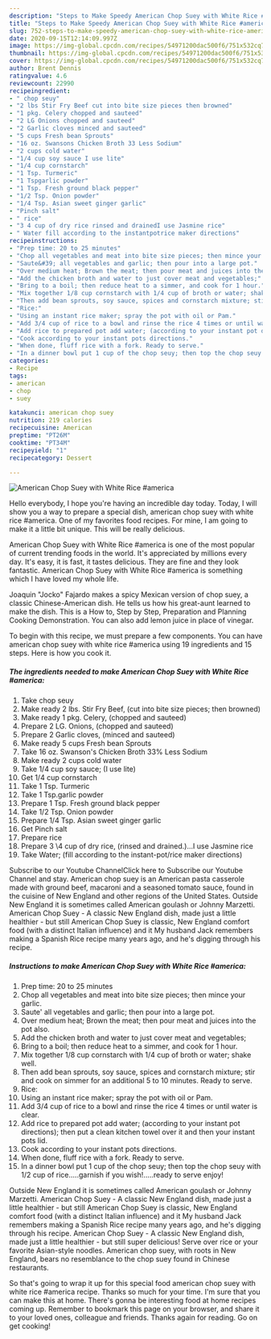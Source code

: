 ```yaml
---
description: "Steps to Make Speedy American Chop Suey with White Rice #america"
title: "Steps to Make Speedy American Chop Suey with White Rice #america"
slug: 752-steps-to-make-speedy-american-chop-suey-with-white-rice-america
date: 2020-09-15T12:14:09.997Z
image: https://img-global.cpcdn.com/recipes/54971200dac500f6/751x532cq70/american-chop-suey-with-white-rice-america-recipe-main-photo.jpg
thumbnail: https://img-global.cpcdn.com/recipes/54971200dac500f6/751x532cq70/american-chop-suey-with-white-rice-america-recipe-main-photo.jpg
cover: https://img-global.cpcdn.com/recipes/54971200dac500f6/751x532cq70/american-chop-suey-with-white-rice-america-recipe-main-photo.jpg
author: Brent Dennis
ratingvalue: 4.6
reviewcount: 22990
recipeingredient:
- " chop seuy"
- "2 lbs Stir Fry Beef cut into bite size pieces then browned"
- "1 pkg. Celery chopped and sauteed"
- "2 LG Onions chopped and sauteed"
- "2 Garlic cloves minced and sauteed"
- "5 cups Fresh bean Sprouts"
- "16 oz. Swansons Chicken Broth 33 Less Sodium"
- "2 cups cold water"
- "1/4 cup soy sauce I use lite"
- "1/4 cup cornstarch"
- "1 Tsp. Turmeric"
- "1 Tspgarlic powder"
- "1 Tsp. Fresh ground black pepper"
- "1/2 Tsp. Onion powder"
- "1/4 Tsp. Asian sweet ginger garlic"
- "Pinch salt"
- " rice"
- "3 4 cup of dry rice rinsed and drainedI use Jasmine rice"
- " Water fill according to the instantpotrice maker directions"
recipeinstructions:
- "Prep time: 20 to 25 minutes"
- "Chop all vegetables and meat into bite size pieces; then mince your garlic."
- "Saute&#39; all vegetables and garlic; then pour into a large pot."
- "Over medium heat; Brown the meat; then pour meat and juices into the pot also."
- "Add the chicken broth and water to just cover meat and vegetables;"
- "Bring to a boil; then reduce heat to a simmer, and cook for 1 hour."
- "Mix together 1/8 cup cornstarch with 1/4 cup of broth or water; shake well."
- "Then add bean sprouts, soy sauce, spices and cornstarch mixture; stir and cook on simmer for an additional 5 to 10 minutes. Ready to serve."
- "Rice:"
- "Using an instant rice maker; spray the pot with oil or Pam."
- "Add 3/4 cup of rice to a bowl and rinse the rice 4 times or until water is clear."
- "Add rice to prepared pot add water; (according to your instant pot directions); then put a clean kitchen towel over it and then your instant pots lid."
- "Cook according to your instant pots directions."
- "When done, fluff rice with a fork. Ready to serve."
- "In a dinner bowl put 1 cup of the chop seuy; then top the chop seuy with 1/2 cup of rice.....garnish if you wish!.....ready to serve enjoy!"
categories:
- Recipe
tags:
- american
- chop
- suey

katakunci: american chop suey 
nutrition: 219 calories
recipecuisine: American
preptime: "PT26M"
cooktime: "PT34M"
recipeyield: "1"
recipecategory: Dessert

---
```



![American Chop Suey with White Rice #america](https://img-global.cpcdn.com/recipes/54971200dac500f6/751x532cq70/american-chop-suey-with-white-rice-america-recipe-main-photo.jpg)

Hello everybody, I hope you're having an incredible day today. Today, I will show you a way to prepare a special dish, american chop suey with white rice #america. One of my favorites food recipes. For mine, I am going to make it a little bit unique. This will be really delicious.

American Chop Suey with White Rice #america is one of the most popular of current trending foods in the world. It's appreciated by millions every day. It's easy, it is fast, it tastes delicious. They are fine and they look fantastic. American Chop Suey with White Rice #america is something which I have loved my whole life.

Joaquin &#34;Jocko&#34; Fajardo makes a spicy Mexican version of chop suey, a classic Chinese-American dish. He tells us how his great-aunt learned to make the dish. This is a How to, Step by Step, Preparation and Planning Cooking Demonstration. You can also add lemon juice in place of vinegar.


To begin with this recipe, we must prepare a few components. You can have american chop suey with white rice #america using 19 ingredients and 15 steps. Here is how you cook it.

<!--inarticleads1-->

##### The ingredients needed to make American Chop Suey with White Rice #america:

1. Take  chop seuy
1. Make ready 2 lbs. Stir Fry Beef, (cut into bite size pieces; then browned)
1. Make ready 1 pkg. Celery, (chopped and sauteed)
1. Prepare 2 LG. Onions, (chopped and sauteed)
1. Prepare 2 Garlic cloves, (minced and sauteed)
1. Make ready 5 cups Fresh bean Sprouts
1. Take 16 oz. Swanson&#39;s Chicken Broth 33% Less Sodium
1. Make ready 2 cups cold water
1. Take 1/4 cup soy sauce; (I use lite)
1. Get 1/4 cup cornstarch
1. Take 1 Tsp. Turmeric
1. Take 1 Tsp.garlic powder
1. Prepare 1 Tsp. Fresh ground black pepper
1. Take 1/2 Tsp. Onion powder
1. Prepare 1/4 Tsp. Asian sweet ginger garlic
1. Get Pinch salt
1. Prepare  rice
1. Prepare 3 \4 cup of dry rice, (rinsed and drained.)...I use Jasmine rice
1. Take  Water; (fill according to the instant-pot/rice maker directions)


Subscribe to our Youtube ChannelClick here to Subscribe our Youtube Channel and stay. American chop suey is an American pasta casserole made with ground beef, macaroni and a seasoned tomato sauce, found in the cuisine of New England and other regions of the United States. Outside New England it is sometimes called American goulash or Johnny Marzetti. American Chop Suey - A classic New England dish, made just a little healthier - but still American Chop Suey is classic, New England comfort food (with a distinct Italian influence) and it My husband Jack remembers making a Spanish Rice recipe many years ago, and he&#39;s digging through his recipe. 

<!--inarticleads2-->

##### Instructions to make American Chop Suey with White Rice #america:

1. Prep time: 20 to 25 minutes
1. Chop all vegetables and meat into bite size pieces; then mince your garlic.
1. Saute&#39; all vegetables and garlic; then pour into a large pot.
1. Over medium heat; Brown the meat; then pour meat and juices into the pot also.
1. Add the chicken broth and water to just cover meat and vegetables;
1. Bring to a boil; then reduce heat to a simmer, and cook for 1 hour.
1. Mix together 1/8 cup cornstarch with 1/4 cup of broth or water; shake well.
1. Then add bean sprouts, soy sauce, spices and cornstarch mixture; stir and cook on simmer for an additional 5 to 10 minutes. Ready to serve.
1. Rice:
1. Using an instant rice maker; spray the pot with oil or Pam.
1. Add 3/4 cup of rice to a bowl and rinse the rice 4 times or until water is clear.
1. Add rice to prepared pot add water; (according to your instant pot directions); then put a clean kitchen towel over it and then your instant pots lid.
1. Cook according to your instant pots directions.
1. When done, fluff rice with a fork. Ready to serve.
1. In a dinner bowl put 1 cup of the chop seuy; then top the chop seuy with 1/2 cup of rice.....garnish if you wish!.....ready to serve enjoy!


Outside New England it is sometimes called American goulash or Johnny Marzetti. American Chop Suey - A classic New England dish, made just a little healthier - but still American Chop Suey is classic, New England comfort food (with a distinct Italian influence) and it My husband Jack remembers making a Spanish Rice recipe many years ago, and he&#39;s digging through his recipe. American Chop Suey - A classic New England dish, made just a little healthier - but still super delicious! Serve over rice or your favorite Asian-style noodles. American chop suey, with roots in New England, bears no resemblance to the chop suey found in Chinese restaurants. 

So that's going to wrap it up for this special food american chop suey with white rice #america recipe. Thanks so much for your time. I'm sure that you can make this at home. There's gonna be interesting food at home recipes coming up. Remember to bookmark this page on your browser, and share it to your loved ones, colleague and friends. Thanks again for reading. Go on get cooking!
